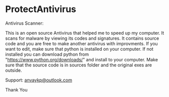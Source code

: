 # ProtectAntivirus
Antivirus Scanner:

This is an open source Antivirus that helped me to speed up my computer. It scans for malware by viewing its codes and signatures. It contains source code and you are free to make another antivirus with improvments. If you want to edit, make sure that python is installed on your computer. If not installed you can download python from "https://www.python.org/downloads/" and install to your computer. Make sure that the source code is in sources folder and the original exes are outside.

Support: anvaykp@outlook.com

Thank You
